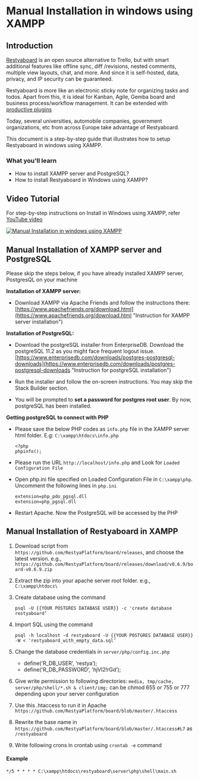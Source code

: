 # Manual Installation in windows using XAMPP

## Introduction

[Restyaboard](https://restya.com/board) is an open source alternative to Trello, but with smart additional features like offline sync, diff /revisions, nested comments, multiple view layouts, chat, and more. And since it is self-hosted, data, privacy, and IP security can be guaranteed.

Restyaboard is more like an electronic sticky note for organizing tasks and todos. Apart from this, it is ideal for Kanban, Agile, Gemba board and business process/workflow management. It can be extended with [productive plugins](https://restya.com/board/apps "productive plugins")

Today, several universities, automobile companies, government organizations, etc from across Europe take advantage of Restyaboard.

This document is a step-by-step guide that illustrates how to setup Restyaboard in windows using XAMPP.

### What you'll learn

*   How to install XAMPP server and PostgreSQL?
*   How to install Restyaboard in Windows using XAMPP?

## Video Tutorial

For step-by-step instructions on Install in Windows using XAMPP, refer [YouTube video](http://www.youtube.com/watch?v=AB2IJYuMxTQ "Watch video on Manual Installation in windows using XAMPP")

[![Manual Installation in windows using XAMPP](windows_installation.png)](http://www.youtube.com/watch?v=AB2IJYuMxTQ "Watch video on Manual Installation in windows using XAMPP")

## Manual Installation of XAMPP server and PostgreSQL

Please skip the steps below, if you have already installed XAMPP server, PostgresQL on your machine

**Installation of XAMPP server:**

*   Download XAMPP via Apache Friends and follow the instructions there: [https://www.apachefriends.org/download.html](https://www.apachefriends.org/download.html "Instruction for XAMPP server installation")
    

**Installation of PostgreSQL:**

*   Download the postgreSQL installer from EnterpriseDB. Download the postgreSQL 11.2 as you might face frequent logout issue. [https://www.enterprisedb.com/downloads/postgres-postgresql-downloads](https://www.enterprisedb.com/downloads/postgres-postgresql-downloads "Instruction for postgreSQL installation")
    
*   Run the installer and follow the on-screen instructions. You may skip the Stack Builder section.
    
*   You will be prompted to **set a password for postgres root user**. By now, postgreSQL has been installed.
    

**Getting postgreSQL to connect with PHP**

*   Please save the below PHP codes as `info.php` file in the XAMPP server html folder. E.g: `C:\xampp\htdocs\info.php`
    
        <?php
        phpinfo();
                  
    
*   Please run the URL `http://localhost/info.php` and Look for `Loaded Configuration File`
    
*   Open php.ini file specified on Loaded Configuration File in `C:\xampp\php`. Uncomment the following lines in `php.ini`
    
        
        extension=php_pdo_pgsql.dll
        extension=php_pgsql.dll
                      
    
*   Restart Apache. Now the PostgreSQL will be accessed by the PHP
    
## Manual Installation of Restyaboard in XAMPP

1.  Download script from `https://github.com/RestyaPlatform/board/releases`, and choose the latest version. e.g., `https://github.com/RestyaPlatform/board/releases/download/v0.6.9/board-v0.6.9.zip`
2.  Extract the zip into your apache server root folder. e.g., `C:\xampp\htdocs\`
3.  Create database using the command
    
        psql -U {{YOUR POSTGRES DATABASE USER}} -c 'create database restyaboard’
    
4.  Import SQL using the command
    
        psql -h localhost -d restyaboard -U {{YOUR POSTGRES DATABASE USER}} -W < 'restyaboard_with_empty_data.sql’
    
5.  Change the database credentials in `server/php/config.inc.php`
    *   define('R\_DB\_USER’, 'restya’);
    *   define('R\_DB\_PASSWORD’, 'hjVl2!rGd’);
6.  Give write permission to following directories: `media, tmp/cache, server/php/shell/*.sh & client/img;` can be chmod 655 or 755 or 777 depending upon your server configuration
7.  Use this .htaccess to run it in Apache `https://github.com/RestyaPlatform/board/blob/master/.htaccess`
8.  Rewrite the base name in `https://github.com/RestyaPlatform/board/blob/master/.htaccess#L7` as `/restyaboard`
9.  Write following crons in crontab using `crontab -e` command

#### Example

    */5 * * * * C:\xampp\htdocs\restyaboard\server\php\shell\main.sh